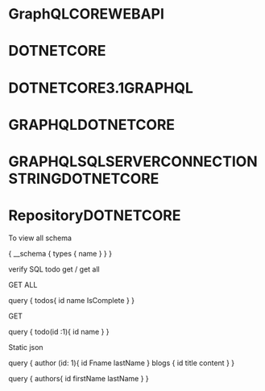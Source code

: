 # GraphQLCOREWEBAPI
# DOTNETCORE
# DOTNETCORE3.1GRAPHQL
# GRAPHQLDOTNETCORE
# GRAPHQLSQLSERVERCONNECTIONSTRINGDOTNETCORE
# RepositoryDOTNETCORE

To view all schema

{
  __schema {
    types {
      name
    }
  }
}

verify SQL todo get / get all

GET ALL

query {
  todos{
    id
    name
    IsComplete
  }
}


GET

query {
  todo(id :1){
    id
    name
  }
}

Static json 

query {
  author (id: 1){
    id
    Fname
    lastName
  }
   blogs
    {
      id
      title
      content
    }
}


query {
  authors{
    id
    firstName
    lastName
  }
}


